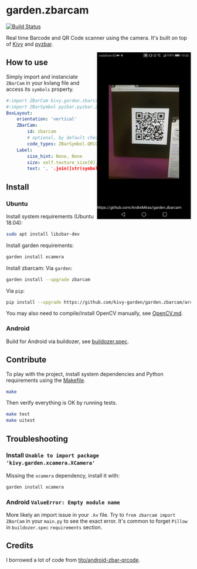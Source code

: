 # garden.zbarcam

[![Build Status](https://secure.travis-ci.org/kivy-garden/garden.zbarcam.png?branch=develop)](http://travis-ci.org/kivy-garden/garden.zbarcam)

Real time Barcode and QR Code scanner using the camera.
It's built on top of [Kivy](https://github.com/kivy/kivy) and [pyzbar](https://github.com/NaturalHistoryMuseum/pyzbar).

<img src="https://raw.githubusercontent.com/AndreMiras/garden.zbarcam/develop/screenshot.gif" align="right" width="256" alt="screenshot" />

## How to use
Simply import and instanciate `ZBarCam` in your kvlang file and access its `symbols` property.
```yaml
#:import ZBarCam kivy.garden.zbarcam
#:import ZBarSymbol pyzbar.pyzbar.ZBarSymbol
BoxLayout:
    orientation: 'vertical'
    ZBarCam:
        id: zbarcam
        # optional, by default checks all types
        code_types: ZBarSymbol.QRCODE, ZBarSymbol.EAN13
    Label:
        size_hint: None, None
        size: self.texture_size[0], 50
        text: ', '.join([str(symbol.data) for symbol in zbarcam.symbols])
```

## Install

### Ubuntu
Install system requirements (Ubuntu 18.04):
```sh
sudo apt install libzbar-dev
```

Install garden requirements:
```sh
garden install xcamera
```

Install zbarcam:
Via `garden`:
```sh
garden install --upgrade zbarcam
```
Via `pip`:
```sh
pip install --upgrade https://github.com/kivy-garden/garden.zbarcam/archive/develop.zip
```

You may also need to compile/install OpenCV manually, see [OpenCV.md](OpenCV.md).

### Android
Build for Android via buildozer, see [buildozer.spec](buildozer.spec).

## Contribute
To play with the project, install system dependencies and Python requirements using the [Makefile](Makefile).
```sh
make
```
Then verify everything is OK by running tests.
```sh
make test
make uitest
```

## Troubleshooting

### Install `Unable to import package 'kivy.garden.xcamera.XCamera'`
Missing the `xcamera` dependency, install it with:
```sh
garden install xcamera
```

### Android `ValueError: Empty module name`
More likely an import issue in your `.kv` file.
Try to `from zbarcam import ZBarCam` in your `main.py` to see the exact error.
It's common to forget `Pillow` in `buildozer.spec` `requirements` section.

## Credits
I borrowed a lot of code from [tito/android-zbar-qrcode](https://github.com/tito/android-zbar-qrcode).

